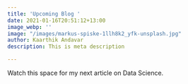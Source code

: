 ```yaml
---
title: 'Upcoming Blog '
date: 2021-01-16T20:51:12+13:00
image_webp: ''
image: "/images/markus-spiske-1llh8k2_yfk-unsplash.jpg"
author: Kaarthik Andavar
description: This is meta description

---
```

Watch this space for my next article on Data Science. <loading>